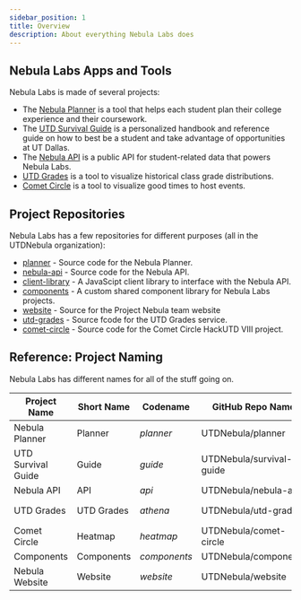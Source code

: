 ```yaml
---
sidebar_position: 1
title: Overview
description: About everything Nebula Labs does
---
```


## Nebula Labs Apps and Tools

Nebula Labs is made of several projects:

- The [Nebula Planner](/docs/about/projects/planner) is a tool that helps each student
  plan their college experience and their coursework.
- The [UTD Survival Guide](/docs/about/projects/utd-survival-guide) is a personalized
  handbook and reference guide on how to best be a student and take advantage of
  opportunities at UT Dallas.
- The [Nebula API](/docs/about/projects/api) is a public API for student-related data
  that powers Nebula Labs.
- [UTD Grades](/docs/about/projects/utd-grades) is a tool to visualize historical
  class grade distributions.
- [Comet Circle](https://heatmap.utdnebula.com) is a tool to visualize good times
  to host events.

## Project Repositories

Nebula Labs has a few repositories for different purposes (all in the
UTDNebula organization):

- [planner](https://github.com/UTDNebula/planner) - Source code for the Nebula
  Planner.
- [nebula-api](https://github.com/UTDNebula/nebula-api) - Source code for the
  Nebula API.
- [client-library](https://github.com/UTDNebula/client-library) - A JavaScipt
  client library to interface with the Nebula API.
- [components](https://github.com/UTDNebula/components) - A custom shared
  component library for Nebula Labs projects.
- [website](https://github.com/UTDNebula/website) - Source for the Project
  Nebula team website
- [utd-grades](https://github.com/UTDNebula/utd-grades) - Source fcode for the
  UTD Grades service.
- [comet-circle](https://github.com/UTDNebula/comet-circle) - Source code for
  the Comet Circle HackUTD VIII project.

## Reference: Project Naming

Nebula Labs has different names for all of the stuff going on.

| **Project Name**   | **Short Name** | **Codename** | **GitHub Repo Name**     | **Project Website**                                                                         |
| ------------------ | -------------- | ------------ | ------------------------ | ------------------------------------------------------------------------------------------- |
| Nebula Planner     | Planner        | _planner_    | UTDNebula/planner        | [utdnebula.com](https://utdnebula.com)                                                      |
| UTD Survival Guide | Guide          | _guide_      | UTDNebula/survival-guide | [utd.guide](https://utd.guide)                                                              |
| Nebula API         | API            | _api_        | UTDNebula/nebula-api     | [api.utdnebula.com](https://api.utdnebula.com)                                              |
| UTD Grades         | UTD Grades     | _athena_     | UTDNebula/utd-grades     | [utdgrades.com](https://utdgrades.com) [grades.utdnebula.com](https://grades.utdnebula.com) |
| Comet Circle       | Heatmap        | _heatmap_    | UTDNebula/comet-circle   | [heatmap.utdenbula.com](http://heatmap.utdnebula.com)                                       |
| Components         | Components     | _components_ | UTDNebula/components     |                                                                                             |
| Nebula Website     | Website        | _website_    | UTDNebula/website        | [about.utdnebula.com](https://about.utdnebula.com)                                          |
